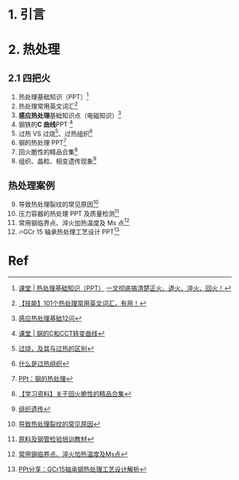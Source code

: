 # 1. 引言 

# 2. 热处理 
## 2.1 四把火 
1.  热处理基础知识（PPT）[^1]
2. 热处理常用英文词汇[^2]
3. **感应热处理**基础知识点（电磁知识）[^3]
4. 钢铁的**C 曲线**PPT [^4]
5. 过热 VS 过烧[^5]、过热组织[^6]
6. 钢的热处理 PPT[^7]
7. 回火脆性的精品合集[^8]
8. 组织、晶粒、相变遗传现象[^9]

## 热处理案例 
9. 导致热处理裂纹的常见原因[^10]
10. 压力容器的热处理 PPT 及质量检测[^11]
11. 常用钢临界点、淬火加热温度及 Ms 点[^12]
12. 🔥GCr 15 轴承热处理工艺设计 PPT[^13]

# Ref 
[^1]: [课堂 | 热处理基础知识（PPT）](https://mp.weixin.qq.com/s/w1h3ONJvSOnI6XXzAoC5xA)
	[一文彻底搞清楚正火、退火、淬火、回火！](https://mp.weixin.qq.com/s/mLtbkyQmLmGZfPMZk_mRrA)
[^2]: [【技能】101个热处理常用英文词汇，有用！](https://mp.weixin.qq.com/s/qXUqdQ7K44x_J22aWdzDFA)
[^3]: [感应热处理基础12问](https://mp.weixin.qq.com/s/RJbIAvZ0F-B5lIlMiyGwhA)
[^4]: [课堂 | 钢的C和CCT转变曲线](https://mp.weixin.qq.com/s/XhPFjBD75c5Z_p_UhyuZaA)
[^5]: [过烧，及其与过热的区别](https://mp.weixin.qq.com/s/u0q8OFP6ksLi8-JsBkB1rA)
[^6]: [什么是过热组织](https://mp.weixin.qq.com/s/UfIpzEctLhQfy1Lkkfg7Ug)
[^7]: [PPt：钢的热处理](https://mp.weixin.qq.com/s/DzD_p3QO_YcKpBtR0E-IvA)
[^8]: [【学习资料】关于回火脆性的精品合集](https://mp.weixin.qq.com/s/HZeVR6pbW6x98fxfQ6oaMw)
[^9]: [组织遗传](https://mp.weixin.qq.com/s/-aXUWz16PQZCUMegnAkl4g)
[^10]: [导致热处理裂纹的常见原因](https://mp.weixin.qq.com/s/W1RTj2VuyzG4L2oSKvy6RQ)


[^11]: [原料及钢管检验培训教材](https://mp.weixin.qq.com/s/7udZ2kuoYkg0I-ne7M9D5A)

[^12]: [常用钢临界点、淬火加热温度及Ms点](https://mp.weixin.qq.com/s/kFoeSx5G4WvsoL794Mdq6w)

[^13]: [PPt分享：GCr15轴承钢热处理工艺设计解析](https://mp.weixin.qq.com/s/_g9Fk1ToleCM434cPPceHw)

